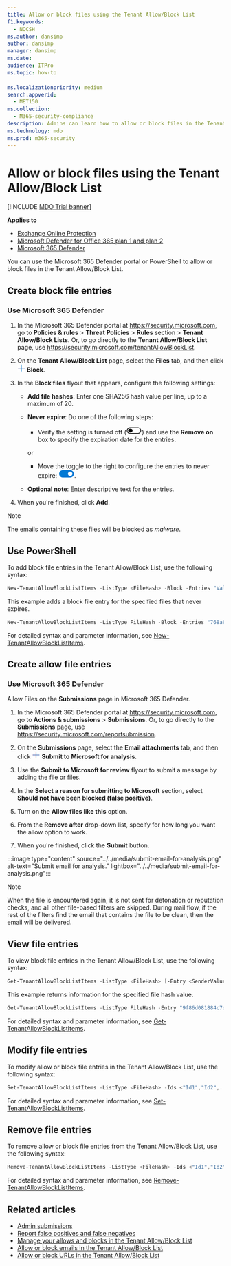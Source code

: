 ```yaml
---
title: Allow or block files using the Tenant Allow/Block List
f1.keywords:
  - NOCSH
ms.author: dansimp
author: dansimp
manager: dansimp
ms.date:
audience: ITPro
ms.topic: how-to

ms.localizationpriority: medium
search.appverid:
  - MET150
ms.collection:
  - M365-security-compliance
description: Admins can learn how to allow or block files in the Tenant Allow/Block List in the Security portal.
ms.technology: mdo
ms.prod: m365-security
---
```


# Allow or block files using the Tenant Allow/Block List

[!INCLUDE [MDO Trial banner](../includes/mdo-trial-banner.md)]

**Applies to**
- [Exchange Online Protection](exchange-online-protection-overview.md)
- [Microsoft Defender for Office 365 plan 1 and plan 2](defender-for-office-365.md)
- [Microsoft 365 Defender](../defender/microsoft-365-defender.md)

You can use the Microsoft 365 Defender portal or PowerShell to allow or block files in the Tenant Allow/Block List.

## Create block file entries 

### Use Microsoft 365 Defender

1. In the Microsoft 365 Defender portal at <https://security.microsoft.com>, go to **Policies & rules** \> **Threat Policies** \> **Rules** section \> **Tenant Allow/Block Lists**. Or, to go directly to the **Tenant Allow/Block List** page, use <https://security.microsoft.com/tenantAllowBlockList>.

2. On the **Tenant Allow/Block List** page, select the **Files** tab, and then click ![Block icon.](../../media/m365-cc-sc-create-icon.png) **Block**.

3. In the **Block files** flyout that appears, configure the following settings:
   - **Add file hashes**: Enter one SHA256 hash value per line, up to a maximum of 20.
   - **Never expire**: Do one of the following steps:
     - Verify the setting is turned off (![Toggle off.](../../media/scc-toggle-off.png)) and use the **Remove on** box to specify the expiration date for the entries.

     or

     - Move the toggle to the right to configure the entries to never expire: ![Toggle on.](../../media/scc-toggle-on.png).
   - **Optional note**: Enter descriptive text for the entries.

4. When you're finished, click **Add**.

> [!NOTE]
> The emails containing these files will be blocked as _malware_.

## Use PowerShell

To add block file entries in the Tenant Allow/Block List, use the following syntax:

```powershell
New-TenantAllowBlockListItems -ListType <FileHash> -Block -Entries "Value1","Value2",..."ValueN" <-ExpirationDate Date | -NoExpiration> [-Notes <String>]
```
This example adds a block file entry for the specified files that never expires.

```powershell
New-TenantAllowBlockListItems -ListType FileHash -Block -Entries "768a813668695ef2483b2bde7cf5d1b2db0423a0d3e63e498f3ab6f2eb13ea3","2c0a35409ff0873cfa28b70b8224e9aca2362241c1f0ed6f622fef8d4722fd9a" -NoExpiration
```
For detailed syntax and parameter information, see [New-TenantAllowBlockListItems](/powershell/module/exchange/new-tenantallowblocklistitems).

## Create allow file entries

### Use Microsoft 365 Defender

Allow Files  on the **Submissions** page in Microsoft 365 Defender.

1. In the Microsoft 365 Defender portal at <https://security.microsoft.com>, go to **Actions & submissions** \> **Submissions**. Or, to go directly to the **Submissions** page, use <https://security.microsoft.com/reportsubmission>.

2. On the **Submissions** page, select the **Email attachments** tab, and then click ![Submit to Microsoft for analysis icon.](../../media/m365-cc-sc-create-icon.png) **Submit to Microsoft for analysis**.

3. Use the **Submit to Microsoft for review** flyout to submit a message by adding the file or files.

4. In the **Select a reason for submitting to Microsoft** section, select **Should not have been blocked (false positive)**.

5. Turn on the **Allow files like this** option.

6. From the **Remove after** drop-down list, specify for how long you want the allow option to work.

7. When you're finished, click the **Submit** button.

  :::image type="content" source="../../media/submit-email-for-analysis.png" alt-text="Submit email for analysis." lightbox="../../media/submit-email-for-analysis.png":::

> [!NOTE]
>
> When the file is encountered again, it is not sent for detonation or reputation checks, and all other file-based filters are skipped. During mail flow, if the rest of the filters find the email that contains the file to be clean, then the email will be delivered.

## View file entries 

To view block file entries in the Tenant Allow/Block List, use the following syntax:

```powershell
Get-TenantAllowBlockListItems -ListType <FileHash> [-Entry <SenderValue | FileHashValue | URLValue>] [<-ExpirationDate Date | -NoExpiration>]
```

This example returns information for the specified file hash value.

```powershell
Get-TenantAllowBlockListItems -ListType FileHash -Entry "9f86d081884c7d659a2feaa0c55ad015a3bf4f1b2b0b822cd15d6c15b0f00a08"
```
For detailed syntax and parameter information, see [Get-TenantAllowBlockListItems](/powershell/module/exchange/get-tenantallowblocklistitems).

## Modify file entries

To modify allow or block file entries in the Tenant Allow/Block List, use the following syntax:

```powershell
Set-TenantAllowBlockListItems -ListType <FileHash> -Ids <"Id1","Id2",..."IdN"> [<-ExpirationDate Date | -NoExpiration>] [-Notes <String>]
```

For detailed syntax and parameter information, see [Set-TenantAllowBlockListItems](/powershell/module/exchange/set-tenantallowblocklistitems).

## Remove file entries 

To remove allow or block file entries from the Tenant Allow/Block List, use the following syntax:

```powershell
Remove-TenantAllowBlockListItems -ListType <FileHash> -Ids <"Id1","Id2",..."IdN">
```

For detailed syntax and parameter information, see [Remove-TenantAllowBlockListItems](/powershell/module/exchange/remove-tenantallowblocklistitems).

## Related articles

- [Admin submissions](admin-submission.md)
- [Report false positives and false negatives](report-false-positives-and-false-negatives.md)
- [Manage your allows and blocks in the Tenant Allow/Block List](manage-tenant-allow-block-list.md)
- [Allow or block emails in the Tenant Allow/Block List](allow-block-email-spoof.md)
- [Allow or block URLs in the Tenant Allow/Block List](allow-block-urls.md)